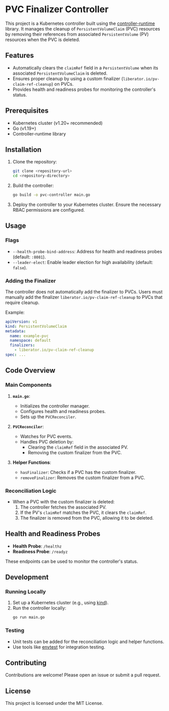 # PVC Finalizer Controller

This project is a Kubernetes controller built using the [controller-runtime](https://github.com/kubernetes-sigs/controller-runtime) library. It manages the cleanup of `PersistentVolumeClaim` (PVC) resources by removing their references from associated `PersistentVolume` (PV) resources when the PVC is deleted.

## Features

- Automatically clears the `claimRef` field in a `PersistentVolume` when its associated `PersistentVolumeClaim` is deleted.
- Ensures proper cleanup by using a custom finalizer (`liberator.io/pv-claim-ref-cleanup`) on PVCs.
- Provides health and readiness probes for monitoring the controller's status.

## Prerequisites

- Kubernetes cluster (v1.20+ recommended)
- Go (v1.19+)
- Controller-runtime library

## Installation

1. Clone the repository:

   ```bash
   git clone <repository-url>
   cd <repository-directory>
   ```

2. Build the controller:

   ```bash
   go build -o pvc-controller main.go
   ```

3. Deploy the controller to your Kubernetes cluster. Ensure the necessary RBAC permissions are configured.

## Usage

### Flags

- `--health-probe-bind-address`: Address for health and readiness probes (default: `:8081`).
- `--leader-elect`: Enable leader election for high availability (default: `false`).

### Adding the Finalizer

The controller does not automatically add the finalizer to PVCs. Users must manually add the finalizer `liberator.io/pv-claim-ref-cleanup` to PVCs that require cleanup.

Example:

```yaml
apiVersion: v1
kind: PersistentVolumeClaim
metadata:
  name: example-pvc
  namespace: default
  finalizers:
    - liberator.io/pv-claim-ref-cleanup
spec: ...
```

## Code Overview

### Main Components

1. **`main.go`**:

   - Initializes the controller manager.
   - Configures health and readiness probes.
   - Sets up the `PVCReconciler`.

2. **`PVCReconciler`**:

   - Watches for PVC events.
   - Handles PVC deletion by:
     - Clearing the `claimRef` field in the associated PV.
     - Removing the custom finalizer from the PVC.

3. **Helper Functions**:
   - `hasFinalizer`: Checks if a PVC has the custom finalizer.
   - `removeFinalizer`: Removes the custom finalizer from a PVC.

### Reconciliation Logic

- When a PVC with the custom finalizer is deleted:
  1. The controller fetches the associated PV.
  2. If the PV's `claimRef` matches the PVC, it clears the `claimRef`.
  3. The finalizer is removed from the PVC, allowing it to be deleted.

## Health and Readiness Probes

- **Health Probe**: `/healthz`
- **Readiness Probe**: `/readyz`

These endpoints can be used to monitor the controller's status.

## Development

### Running Locally

1. Set up a Kubernetes cluster (e.g., using [kind](https://kind.sigs.k8s.io/)).
2. Run the controller locally:
   ```bash
   go run main.go
   ```

### Testing

- Unit tests can be added for the reconciliation logic and helper functions.
- Use tools like [envtest](https://pkg.go.dev/sigs.k8s.io/controller-runtime/pkg/envtest) for integration testing.

## Contributing

Contributions are welcome! Please open an issue or submit a pull request.

## License

This project is licensed under the MIT License.
